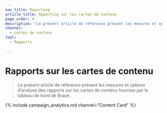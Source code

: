 ```yaml
---
nav_title: Reporting
article_title: Reporting sur les cartes de contenu
page_order: 4
description: "Le présent article de référence présent les mesures et options d’analyse des rapports sur les cartes de contenu fourniss par le tableau de bord de Braze."
channel:
  - cartes de contenu
tool:
  - Rapports
  
---
```


# Rapports sur les cartes de contenu

> Le présent article de référence présent les mesures et options d’analyse des rapports sur les cartes de contenu fourniss par le tableau de bord de Braze.

{% include campaign_analytics.md channel="Content Card" %}
